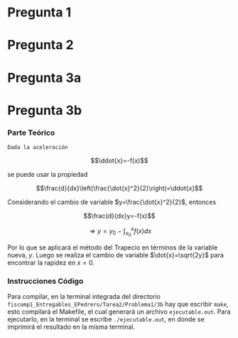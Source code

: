 # Pregunta 1

# Pregunta 2

# Pregunta 3a

# Pregunta 3b
### Parte Teórico
    Dada la aceleración

$$\ddot{x}=-f(x)$$

se puede usar la propiedad

$$\frac{d}{dx}\left(\frac{\dot{x}^2}{2}\right)=\ddot{x}$$

Considerando el cambio de variable $y=\frac{\dot{x}^2}{2}$, entonces

$$\frac{d}{dx}y=-f(x)$$

$$\Rightarrow y=y_0-\int_{x_0}^{x}f(x)dx$$

Por lo que se aplicará el método del Trapecio en términos de la variable nueva, $y$. Luego se realiza el cambio de variable $\dot{x}=\sqrt{2y}$ para encontrar la rapidez en $x=0$.

### Instrucciones Código
Para compilar, en la terminal integrada del directorio $\texttt{fiscomp1_Entregables_EPedrero/Tarea2/Problema1/3b}$ hay que escribir `make`, esto compilará el Makefile, el cual generará un archivo $\texttt{ejecutable.out}$. Para ejecutarlo, en la terminal se escribe `./ejecutable.out`, en donde se imprimirá el resultado en la misma terminal.